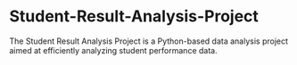 # Student-Result-Analysis-Project
The Student Result Analysis Project is a Python-based data analysis project aimed at efficiently analyzing student performance data.
